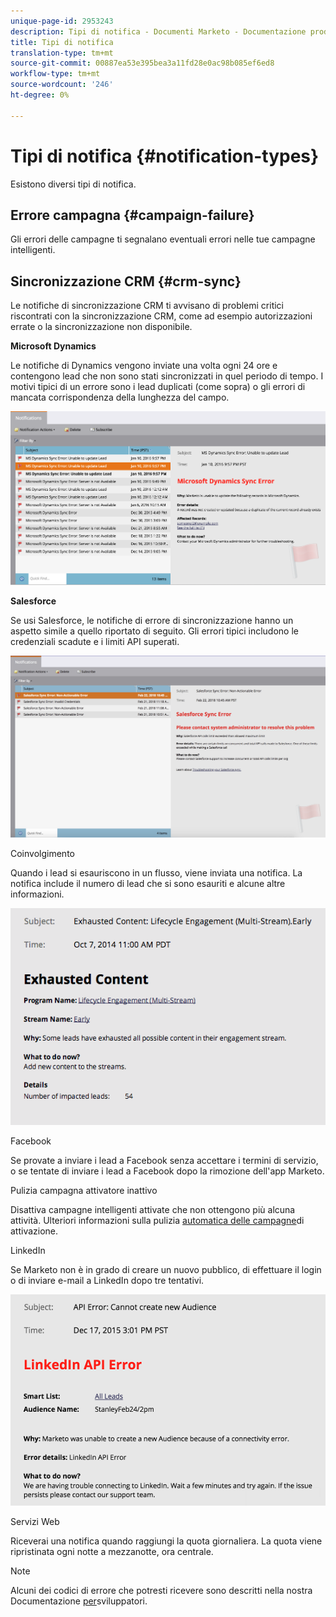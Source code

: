 ```yaml
---
unique-page-id: 2953243
description: Tipi di notifica - Documenti Marketo - Documentazione prodotto
title: Tipi di notifica
translation-type: tm+mt
source-git-commit: 00887ea53e395bea3a11fd28e0ac98b085ef6ed8
workflow-type: tm+mt
source-wordcount: '246'
ht-degree: 0%

---
```



# Tipi di notifica {#notification-types}

Esistono diversi tipi di notifica.

## Errore campagna  {#campaign-failure}

Gli errori delle campagne ti segnalano eventuali errori nelle tue campagne intelligenti.

## Sincronizzazione CRM {#crm-sync}

Le notifiche di sincronizzazione CRM ti avvisano di problemi critici riscontrati con la sincronizzazione CRM, come ad esempio autorizzazioni errate o la sincronizzazione non disponibile.

**Microsoft Dynamics**

Le notifiche di Dynamics vengono inviate una volta ogni 24 ore e contengono lead che non sono stati sincronizzati in quel periodo di tempo. I motivi tipici di un errore sono i lead duplicati (come sopra) o gli errori di mancata corrispondenza della lunghezza del campo.

![](assets/image2016-1-20-11-3a19-3a58.png)

**Salesforce**

Se usi Salesforce, le notifiche di errore di sincronizzazione hanno un aspetto simile a quello riportato di seguito. Gli errori tipici includono le credenziali scadute e i limiti API superati.

![](assets/salesforcesyncerror.png)

Coinvolgimento

Quando i lead si esauriscono in un flusso, viene inviata una notifica.  La notifica include il numero di lead che si sono esauriti e alcune altre informazioni.

![](assets/image2014-10-14-10-3a57-3a9.png)

Facebook

Se provate a inviare i lead a Facebook senza accettare i termini di servizio, o se tentate di inviare i lead a Facebook dopo la rimozione dell&#39;app Marketo.

Pulizia campagna attivatore inattivo

Disattiva campagne intelligenti attivate che non ottengono più alcuna attività. Ulteriori informazioni sulla pulizia [automatica delle campagne](../../../../product-docs/core-marketo-concepts/smart-campaigns/using-smart-campaigns/automatic-trigger-campaign-cleanup.md)di attivazione.

LinkedIn

Se Marketo non è in grado di creare un nuovo pubblico, di effettuare il login o di inviare e-mail a LinkedIn dopo tre tentativi.

![](assets/linkedin.png)

Servizi Web

Riceverai una notifica quando raggiungi la quota giornaliera. La quota viene ripristinata ogni notte a mezzanotte, ora centrale.

>[!NOTE]
>
>Alcuni dei codici di errore che potresti ricevere sono descritti nella nostra Documentazione [per](http://developers.marketo.com/rest-api/error-codes/#response_level_error_codes)sviluppatori.


